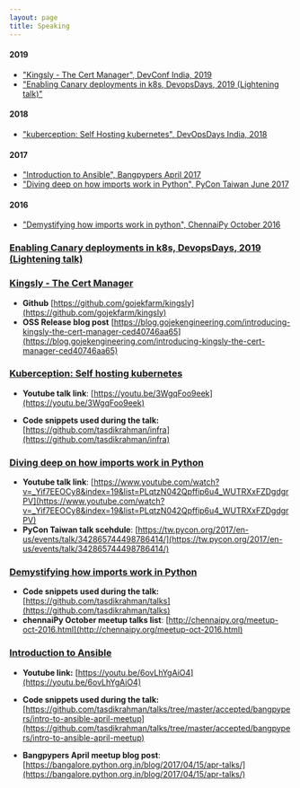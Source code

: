 ```yaml
---
layout: page
title: Speaking
---
```


<link rel="stylesheet" href="https://maxcdn.bootstrapcdn.com/font-awesome/4.5.0/css/font-awesome.min.css">

<!--## <a name="index"/>Index-->

#### 2019

- ["Kingsly - The Cert Manager", DevConf India, 2019](#devconfindia2019)
- ["Enabling Canary deployments in k8s, DevopsDays, 2019 (Lightening talk)"](#devopsdaysindia2019)

#### 2018

- ["kuberception: Self Hosting kubernetes", DevOpsDays India, 2018](#devopsdaysindia-2018)

#### 2017

- ["Introduction to Ansible", Bangpypers April 2017](#introduction-to-ansible-bangpypers-april)
- ["Diving deep on how imports work in Python", PyCon Taiwan June 2017](#pycontaiwan-deep-dive-imports)

#### 2016

- ["Demystifying how imports work in python", ChennaiPy October 2016](#how-imports-word-chennaipy)

### <a name="#devopsdaysindia2019"/>[Enabling Canary deployments in k8s, DevopsDays, 2019 (Lightening talk)](https://speakerdeck.com/tasdikrahman/ways-of-enabling-canary-deployments-in-kubernetes)

<script async class="speakerdeck-embed" data-id="0b063af43dd54ea794077749a347b58e" data-ratio="1.77777777777778" src="//speakerdeck.com/assets/embed.js"></script>

### <a name="#devconfindia2019"/>[Kingsly - The Cert Manager](https://speakerdeck.com/tasdikrahman/kingsly-the-cert-manager)

<script async class="speakerdeck-embed" data-id="3e0b36f62907438094dde34369646e50" data-ratio="1.77777777777778" src="//speakerdeck.com/assets/embed.js"></script>

- **Github** [https://github.com/gojekfarm/kingsly](https://github.com/gojekfarm/kingsly)
- **OSS Release blog post** [https://blog.gojekengineering.com/introducing-kingsly-the-cert-manager-ced40746aa65](https://blog.gojekengineering.com/introducing-kingsly-the-cert-manager-ced40746aa65)

### <a name="#devopsdaysindia-2018"/>[Kuberception: Self hosting kubernetes](https://speakerdeck.com/tasdikrahman/kuberception-self-hosting-kubernetes)

<script async class="speakerdeck-embed" data-id="40484a078640415a872c2857fd7aaf89" data-ratio="1.77777777777778" src="//speakerdeck.com/assets/embed.js"></script>

- **Youtube talk link**: [https://youtu.be/3WgqFoo9eek](https://youtu.be/3WgqFoo9eek)

- **Code snippets used during the talk:** [https://github.com/tasdikrahman/infra](https://github.com/tasdikrahman/infra)

### <a name="#pycontaiwan-deep-dive-imports"/>[Diving deep on how imports work in Python](https://speakerdeck.com/tasdikrahman/diving-deep-on-how-imports-work-in-python)

<script async class="speakerdeck-embed" data-id="cf622908ec8641ef88ab5c775592812a" data-ratio="1.33333333333333" src="//speakerdeck.com/assets/embed.js"></script>

- **Youtube talk link**: [https://www.youtube.com/watch?v=_Yif7EEOCy8&index=19&list=PLqtzN042Qpffip6u4_WUTRXxFZDgdgrPV](https://www.youtube.com/watch?v=_Yif7EEOCy8&index=19&list=PLqtzN042Qpffip6u4_WUTRXxFZDgdgrPV)
- **PyCon Taiwan talk scehdule**: [https://tw.pycon.org/2017/en-us/events/talk/342865744498786414/](https://tw.pycon.org/2017/en-us/events/talk/342865744498786414/)

### <a name="how-imports-word-chennaipy"/>[Demystifying how imports work in Python](http://http://speakerdeck.com/tasdikrahman/demystifying-how-imports-work-in-python/)

<script async class="speakerdeck-embed" data-id="df1b0dd2c89b44678015f3565c876881" data-ratio="1.33333333333333" src="//speakerdeck.com/assets/embed.js"></script>


- **Code snippets used during the talk:** [https://github.com/tasdikrahman/talks](https://github.com/tasdikrahman/talks)
- **chennaiPy October meetup talks list**: [http://chennaipy.org/meetup-oct-2016.html](http://chennaipy.org/meetup-oct-2016.html)

### <a name="introduction-to-ansible-bangpypers-april"/>[Introduction to Ansible](https://speakerdeck.com/tasdikrahman/introduction-to-ansible)

<script async class="speakerdeck-embed" data-id="dacfbe2fca344ffda3b93a5abcd155c7" data-ratio="1.33159947984395" src="//speakerdeck.com/assets/embed.js"></script>

- **Youtube link:** [https://youtu.be/6ovLhYgAiO4](https://youtu.be/6ovLhYgAiO4)

- **Code snippets used during the talk:** [https://github.com/tasdikrahman/talks/tree/master/accepted/bangpypers/intro-to-ansible-april-meetup](https://github.com/tasdikrahman/talks/tree/master/accepted/bangpypers/intro-to-ansible-april-meetup)

- **Bangpypers April meetup blog post**: [https://bangalore.python.org.in/blog/2017/04/15/apr-talks/](https://bangalore.python.org.in/blog/2017/04/15/apr-talks/)
